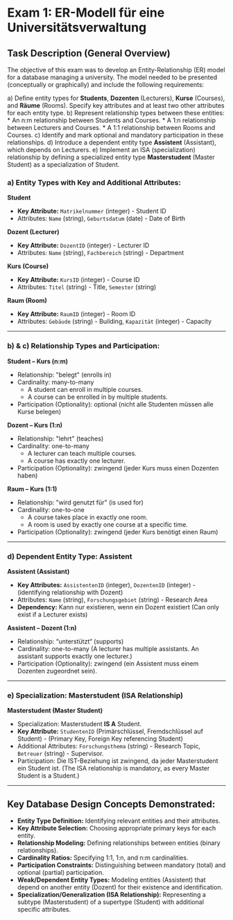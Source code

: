 # Exam 1: ER-Modell für eine Universitätsverwaltung

## Task Description (General Overview)

The objective of this exam was to develop an Entity-Relationship (ER) model for a database managing a university. The model needed to be presented (conceptually or graphically) and include the following requirements:

a)  Define entity types for **Students**, **Dozenten** (Lecturers), **Kurse** (Courses), and **Räume** (Rooms). Specify key attributes and at least two other attributes for each entity type.
b)  Represent relationship types between these entities:
    *   An n:m relationship between Students and Courses.
    *   A 1:n relationship between Lecturers and Courses.
    *   A 1:1 relationship between Rooms and Courses.
c)  Identify and mark optional and mandatory participation in these relationships.
d)  Introduce a dependent entity type **Assistent** (Assistant), which depends on Lecturers.
e)  Implement an ISA (specialization) relationship by defining a specialized entity type **Masterstudent** (Master Student) as a specialization of Student.

### a) Entity Types with Key and Additional Attributes:

**Student**
*   **Key Attribute:** `Matrikelnummer` (integer) - Student ID
*   Attributes: `Name` (string), `Geburtsdatum` (date) - Date of Birth

**Dozent (Lecturer)**
*   **Key Attribute:** `DozentID` (integer) - Lecturer ID
*   Attributes: `Name` (string), `Fachbereich` (string) - Department

**Kurs (Course)**
*   **Key Attribute:** `KursID` (integer) - Course ID
*   Attributes: `Titel` (string) - Title, `Semester` (string)

**Raum (Room)**
*   **Key Attribute:** `RaumID` (integer) - Room ID
*   Attributes: `Gebäude` (string) - Building, `Kapazität` (integer) - Capacity

---

### b) & c) Relationship Types and Participation:

**Student – Kurs (n:m)**
*   Relationship: "belegt" (enrolls in)
*   Cardinality: many-to-many
    *   A student can enroll in multiple courses.
    *   A course can be enrolled in by multiple students.
*   Participation (Optionality): optional (nicht alle Studenten müssen alle Kurse belegen)

**Dozent – Kurs (1:n)**
*   Relationship: "lehrt" (teaches)
*   Cardinality: one-to-many
    *   A lecturer can teach multiple courses.
    *   A course has exactly one lecturer.
*   Participation (Optionality): zwingend (jeder Kurs muss einen Dozenten haben)

**Raum – Kurs (1:1)**
*   Relationship: "wird genutzt für" (is used for)
*   Cardinality: one-to-one
    *   A course takes place in exactly one room.
    *   A room is used by exactly one course at a specific time.
*   Participation (Optionality): zwingend (jeder Kurs benötigt einen Raum)

---

### d) Dependent Entity Type: Assistent

**Assistent (Assistant)**
*   **Key Attributes:** `AssistentenID` (integer), `DozentenID` (integer) - (identifying relationship with Dozent)
*   Attributes: `Name` (string), `Forschungsgebiet` (string) - Research Area
*   **Dependency:** Kann nur existieren, wenn ein Dozent existiert (Can only exist if a Lecturer exists)

**Assistent – Dozent (1:n)**
*   Relationship: “unterstützt“ (supports)
*   Cardinality: one-to-many (A lecturer has multiple assistants. An assistant supports exactly one lecturer.)
*   Participation (Optionality): zwingend (ein Assistent muss einem Dozenten zugeordnet sein).

---

### e) Specialization: Masterstudent (ISA Relationship)

**Masterstudent (Master Student)**
*   Specialization: Masterstudent **IS A** Student.
*   **Key Attribute:** `StudentenID` (Primärschlüssel, Fremdschlüssel auf Student) - (Primary Key, Foreign Key referencing Student)
*   Additional Attributes: `Forschungsthema` (string) - Research Topic, `Betreuer` (string) - Supervisor.
*   Participation: Die IST-Beziehung ist zwingend, da jeder Masterstudent ein Student ist. (The ISA relationship is mandatory, as every Master Student is a Student.)

---

## Key Database Design Concepts Demonstrated:

*   **Entity Type Definition:** Identifying relevant entities and their attributes.
*   **Key Attribute Selection:** Choosing appropriate primary keys for each entity.
*   **Relationship Modeling:** Defining relationships between entities (binary relationships).
*   **Cardinality Ratios:** Specifying 1:1, 1:n, and n:m cardinalities.
*   **Participation Constraints:** Distinguishing between mandatory (total) and optional (partial) participation.
*   **Weak/Dependent Entity Types:** Modeling entities (Assistent) that depend on another entity (Dozent) for their existence and identification.
*   **Specialization/Generalization (ISA Relationship):** Representing a subtype (Masterstudent) of a supertype (Student) with additional specific attributes.
